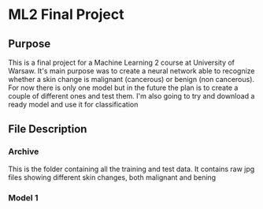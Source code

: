 # ML2 Final Project

## Purpose
This is a final project for a Machine Learning 2 course at University of Warsaw. It's main purpose was to create a neural network able to recognize whether a skin change is malignant (cancerous) or benign (non cancerous).
For now there is only one model but in the future the plan is to create a couple of different ones and test them. I'm also going to try and download a ready model and use it for classification

## File Description

### Archive

This is the folder containing all the training and test data. It contains raw jpg files showing different skin changes, both malignant and bening


### Model 1  




